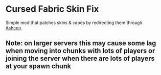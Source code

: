 [Ashcon]: https://ashcon.app/
# Cursed Fabric Skin Fix
Simple mod that patches skins & capes by redirecting them through [Ashcon].

## Note: on larger servers this may cause some lag when moving into chunks with lots of players or joining the server when there are lots of players at your spawn chunk
